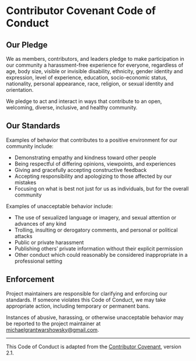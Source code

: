 # Contributor Covenant Code of Conduct

## Our Pledge

We as members, contributors, and leaders pledge to make participation in our community a harassment-free experience for everyone, regardless of age, body size, visible or invisible disability, ethnicity, gender identity and expression, level of experience, education, socio-economic status, nationality, personal appearance, race, religion, or sexual identity and orientation.

We pledge to act and interact in ways that contribute to an open, welcoming, diverse, inclusive, and healthy community.

## Our Standards

Examples of behavior that contributes to a positive environment for our community include:

- Demonstrating empathy and kindness toward other people  
- Being respectful of differing opinions, viewpoints, and experiences  
- Giving and gracefully accepting constructive feedback  
- Accepting responsibility and apologizing to those affected by our mistakes  
- Focusing on what is best not just for us as individuals, but for the overall community  

Examples of unacceptable behavior include:

- The use of sexualized language or imagery, and sexual attention or advances of any kind  
- Trolling, insulting or derogatory comments, and personal or political attacks  
- Public or private harassment  
- Publishing others’ private information without their explicit permission  
- Other conduct which could reasonably be considered inappropriate in a professional setting  

## Enforcement

Project maintainers are responsible for clarifying and enforcing our standards. If someone violates this Code of Conduct, we may take appropriate action, including temporary or permanent bans.

Instances of abusive, harassing, or otherwise unacceptable behavior may be reported to the project maintainer at [michaelgrantwarshowsky@gmail.com](mailto:michaelgrantwarshowsky@gmail.com).

---

This Code of Conduct is adapted from the [Contributor Covenant](https://www.contributor-covenant.org/), version 2.1.
